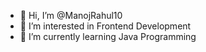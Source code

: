 - 👋 Hi, I’m @ManojRahul10
- 👀 I’m interested in Frontend Development
- 🌱 I’m currently learning Java Programming

<!---
ManojRahul10/ManojRahul10 is a ✨ special ✨ repository because its `README.md` (this file) appears on your GitHub profile.
You can click the Preview link to take a look at your changes.
--->
